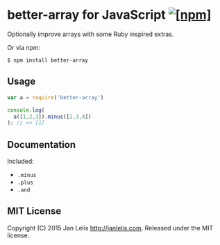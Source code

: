 # better-array for JavaScript [![[npm]](https://img.shields.io/npm/v/better-array.svg)](https://www.npmjs.com/package/better-array)

Optionally improve arrays with some Ruby inspired extras.

Or via npm:

    $ npm install better-array

## Usage

```javascript
var a = require('better-array')

console.log(
  a([1,2,3]).minus([2,3,4])
); // => [1]
```

## Documentation

Included:

* `.minus`
* `.plus`
* `.and`


## MIT License

Copyright (C) 2015 Jan Lelis <http://janlelis.com>. Released under the MIT license.
